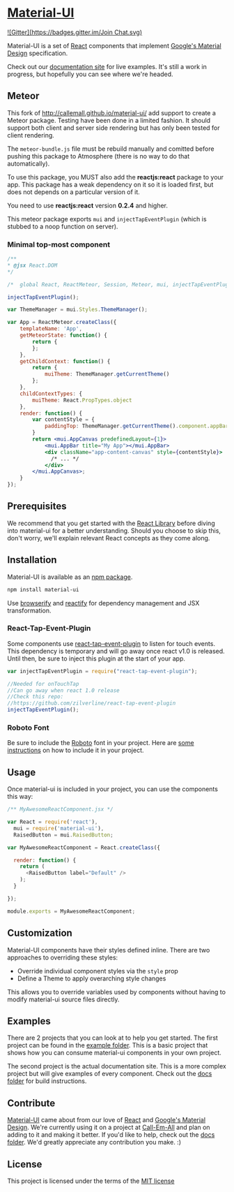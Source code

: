# [Material-UI](http://callemall.github.io/material-ui/)

[![Gitter](https://badges.gitter.im/Join Chat.svg)](https://gitter.im/callemall/material-ui?utm_source=badge&utm_medium=badge&utm_campaign=pr-badge&utm_content=badge)

Material-UI is a set of [React](http://facebook.github.io/react/) components that implement [Google's Material Design](https://www.google.com/design/spec/material-design/introduction.html) specification.

Check out our [documentation site](http://www.material-ui.com/) for live examples. It's still a work in progress, but hopefully you can see where we're headed.

## Meteor

This fork of http://callemall.github.io/material-ui/ add support to create a Meteor package. Testing have been done in a limited fashion. It should support both client and server side rendering but has only been tested for client rendering.

The `meteor-bundle.js` file must be rebuild manually and comitted before pushing this package to Atmosphere (there is no way to do that automatically).

To use this package, you MUST also add the **reactjs:react** package to your app. This package has a weak dependency on it so it is loaded first, but does not depends on a particular version of it.

You need to use **reactjs:react** version **0.2.4** and higher.

This meteor package exports `mui` and `injectTapEventPlugin` (which is stubbed to a noop function on server). 

### Minimal top-most component

```jsx
/**
* @jsx React.DOM
*/

/*  global React, ReactMeteor, Session, Meteor, mui, injectTapEventPlugin */

injectTapEventPlugin();

var ThemeManager = mui.Styles.ThemeManager();

var App = ReactMeteor.createClass({
    templateName: 'App',
    getMeteorState: function() {
        return {
        };
    },
    getChildContext: function() {
        return {
            muiTheme: ThemeManager.getCurrentTheme()
        };
    },
    childContextTypes: {
        muiTheme: React.PropTypes.object
    },
    render: function() {
        var contentStyle = {
            paddingTop: ThemeManager.getCurrentTheme().component.appBar.height
        }
        return <mui.AppCanvas predefinedLayout={1}>
            <mui.AppBar title="My App"></mui.AppBar>
            <div className="app-content-canvas" style={contentStyle}>
              /* ... */
            </div>
        </mui.AppCanvas>;
    }
});
```

## Prerequisites

We recommend that you get started with the [React Library](http://facebook.github.io/react/) before diving into material-ui for a better understanding. Should you choose to skip this, don't worry, we'll explain relevant React concepts as they come along.

## Installation

Material-UI is available as an [npm package](https://www.npmjs.org/package/material-ui).
```sh
npm install material-ui
```

Use [browserify](http://browserify.org/) and [reactify](https://github.com/andreypopp/reactify) for dependency management and JSX transformation. 

### React-Tap-Event-Plugin
Some components use [react-tap-event-plugin](https://github.com/zilverline/react-tap-event-plugin) to
listen for touch events. This dependency is temporary and will go away once react v1.0 is released. Until then, be
sure to inject this plugin at the start of your app.
```js
var injectTapEventPlugin = require("react-tap-event-plugin");

//Needed for onTouchTap
//Can go away when react 1.0 release
//Check this repo:
//https://github.com/zilverline/react-tap-event-plugin
injectTapEventPlugin();
```

### Roboto Font
Be sure to include the [Roboto](http://www.google.com/fonts/specimen/Roboto) font in your project.
Here are [some instructions](http://www.google.com/fonts#UsePlace:use/Collection:Roboto:400,300,500) on how to include it in your project.

## Usage

Once material-ui is included in your project, you can use the components this way:
```js
/** MyAwesomeReactComponent.jsx */

var React = require('react'),
  mui = require('material-ui'),
  RaisedButton = mui.RaisedButton;

var MyAwesomeReactComponent = React.createClass({

  render: function() {
    return (
      <RaisedButton label="Default" />
    );
  }

});

module.exports = MyAwesomeReactComponent;
```

## Customization

Material-UI components have their styles defined inline. There are two approaches to overriding these styles:

* Override individual component styles via the `style` prop
* Define a Theme to apply overarching style changes

This allows you to override variables used by components without having to modify material-ui source files directly.

## Examples
There are 2 projects that you can look at to help you get started. The first project can be found in the [example folder](https://github.com/callemall/material-ui/tree/master/example). This is a basic project that shows how you can consume material-ui components in your own project.

The second project is the actual documentation site. This is a more complex project but will give examples of every component. Check out the [docs folder](https://github.com/callemall/material-ui/tree/master/docs) for build instructions.

## Contribute

[Material-UI](http://www.material-ui.com/) came about from our love of [React](http://facebook.github.io/react/) and [Google's Material Design](https://www.google.com/design/spec/material-design/introduction.html). We're currently using it on a project at [Call-Em-All](https://www.call-em-all.com/) and plan on adding to it and making it better. If you'd like to help, check out the [docs folder](https://github.com/callemall/material-ui/tree/master/docs). We'd greatly appreciate any contribution you make. :)

## License
This project is licensed under the terms of the [MIT license](https://github.com/callemall/material-ui/blob/master/LICENSE)

